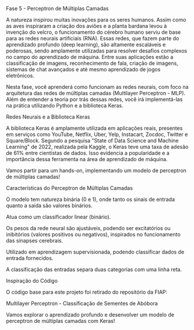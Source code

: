 Fase 5 - Perceptron de Múltiplas Camadas

A natureza inspirou muitas inovações para os seres humanos. Assim como as aves inspiraram a criação dos aviões e a planta bardana levou à invenção do velcro, o funcionamento do cérebro humano serviu de base para as redes neurais artificiais (RNA). Essas redes, que fazem parte do aprendizado profundo (deep learning), são altamente escaláveis e poderosas, sendo amplamente utilizadas para resolver desafios complexos no campo do aprendizado de máquina. Entre suas aplicações estão a classificação de imagens, reconhecimento de fala, criação de imagens, sistemas de chat avançados e até mesmo aprendizado de jogos eletrônicos.

Nesta fase, você aprenderá como funcionam as redes neurais, com foco na arquitetura das redes de múltiplas camadas (Multilayer Perceptron - MLP). Além de entender a teoria por trás dessas redes, você irá implementá-las na prática utilizando Python e a biblioteca Keras.

Redes Neurais e a Biblioteca Keras

A biblioteca Keras é amplamente utilizada em aplicações reais, presentes em serviços como YouTube, Netflix, Uber, Yelp, Instacart, Zocdoc, Twitter e Square/Block. Segundo a pesquisa "State of Data Science and Machine Learning" de 2022, realizada pela Kaggle, o Keras teve uma taxa de adesão de 61% entre cientistas de dados. Isso evidencia a popularidade e a importância dessa ferramenta na área de aprendizado de máquina.

Vamos partir para um hands-on, implementando um modelo de perceptron de múltiplas camadas!

Características do Perceptron de Múltiplas Camadas

O modelo tem natureza binária (0 e 1), onde tanto os sinais de entrada quanto a saída são valores binários.

Atua como um classificador linear (binário).

Os pesos da rede neural são ajustáveis, podendo ser excitatórios ou inibitórios (valores positivos ou negativos), inspirados no funcionamento das sinapses cerebrais.

Utilizado em aprendizagem supervisionada, podendo classificar dados de entrada fornecidos.

A classificação das entradas separa duas categorias com uma linha reta.

Inspiração do Código

O código base para este projeto foi retirado do repositório da FIAP:

Multilayer Perceptron - Classificação de Sementes de Abóbora

Vamos explorar o aprendizado profundo e desenvolver um modelo de perceptron de múltiplas camadas com Keras!
